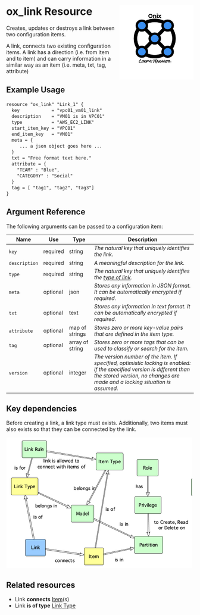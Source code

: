 # ox_link Resource <img src="../../../docs/pics/ox.png" width="200" height="200" align="right">

Creates, updates or destroys a link between two configuration items.

A link, connects two existing configuration items. A link has a direction (i.e. from item and to item) and can carry information in a similar way as an item (i.e. meta, txt, tag, attribute)

## Example Usage

```hcl
resource "ox_link" "Link_1" {
  key            = "vpc01_vm01_link"
  description    = "VM01 is in VPC01"
  type           = "AWS_EC2_LINK"
  start_item_key = "VPC01"
  end_item_key   = "VM01"
  meta = {
     ... a json object goes here ...
  }
  txt = "Free format text here."
  attribute = {
    "TEAM" : "Blue",
    "CATEGORY" : "Social"
  }
  tag = [ "tag1", "tag2", "tag3"]
}
```

## Argument Reference

The following arguments can be passed to a configuration item:

| Name | Use | Type |  Description |
|---|---|---|---|
| `key` | required | string | *The natural key that uniquely identifies the link.* |
| `description`| required | string | *A meaningful description for the link.* |
| `type` | required | string | *The natural key that uniquely identifies the [type of link](ox_link_type.md).* |
| `meta` | optional | json | *Stores any information in JSON format. It can be automatically encrypted if required.* |
| `txt` | optional | text | *Stores any information in text format. It can be automatically encrypted if required.* |
| `attribute` | optional | map of strings | *Stores zero or more key-value pairs that are defined in the item type.* |
| `tag` | optional | array of string | *Stores zero or more tags that can be used to classify or search for the item.* |
| `version` | optional | integer | *The version number of the item. If specified, optimistic locking is enabled: if the specified version is different than the stored version, no changes are made and a locking situation is assumed.* |

## Key dependencies

Before creating a link, a link type must exists. Additionally, two items must also exists so that they can be connected by the link.

![Link](../pics/link.png)

## Related resources

- Link **connects** [Item](ox_item.md)(s)
- Link **is of type** [Link Type](ox_link_type.md)
